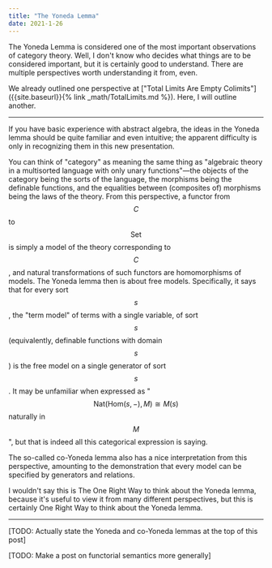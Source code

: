 ```yaml
---
title: "The Yoneda Lemma"
date: 2021-1-26
---
```

The Yoneda Lemma is considered one of the most important observations of category theory. Well, I don't know who decides what things are to be considered important, but it is certainly good to understand. There are multiple perspectives worth understanding it from, even.

We already outlined one perspective at ["Total Limits Are Empty Colimits"]({{site.baseurl}}{% link _math/TotalLimits.md %}). Here, I will outline another.

***

If you have basic experience with abstract algebra, the ideas in the Yoneda lemma should be quite familiar and even intuitive; the apparent difficulty is only in recognizing them in this new presentation.

You can think of "category" as meaning the same thing as "algebraic theory in a multisorted language with only unary functions"—the objects of the category being the sorts of the language, the morphisms being the definable functions, and the equalities between (composites of) morphisms being the laws of the theory. From this perspective, a functor from $$C$$ to $$\mathrm{Set}$$ is simply a model of the theory corresponding to $$C$$, and natural transformations of such functors are homomorphisms of models. The Yoneda lemma then is about free models. Specifically, it says that for every sort $$s$$, the "term model" of terms with a single variable, of sort $$s$$ (equivalently, definable functions with domain $$s$$) is the free model on a single generator of sort $$s$$. It may be unfamiliar when expressed as "$$\mathrm{Nat}(\mathrm{Hom}(s, {-}), M) \cong M(s)$$ naturally in $$M$$", but that is indeed all this categorical expression is saying.

The so-called co-Yoneda lemma also has a nice interpretation from this perspective, amounting to the demonstration that every model can be specified by generators and relations.

I wouldn't say this is The One Right Way to think about the Yoneda lemma, because it's useful to view it from many different perspectives, but this is certainly One Right Way to think about the Yoneda lemma.

***

[TODO: Actually state the Yoneda and co-Yoneda lemmas at the top of this post]

[TODO: Make a post on functorial semantics more generally]